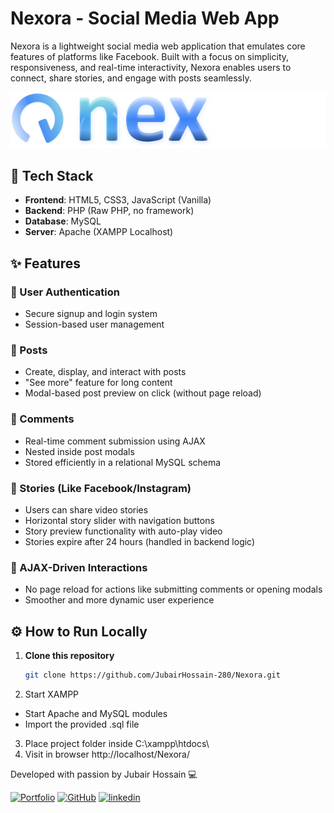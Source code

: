 # Nexora - Social Media Web App

Nexora is a lightweight social media web application that emulates core features of platforms like Facebook. Built with a focus on simplicity, responsiveness, and real-time interactivity, Nexora enables users to connect, share stories, and engage with posts seamlessly.

![Logo](assets/img/brand.png)

## 🔧 Tech Stack

- **Frontend**: HTML5, CSS3, JavaScript (Vanilla)
- **Backend**: PHP (Raw PHP, no framework)
- **Database**: MySQL
- **Server**: Apache (XAMPP Localhost)

## ✨ Features

### 🧾 User Authentication
- Secure signup and login system
- Session-based user management

### 📝 Posts
- Create, display, and interact with posts
- "See more" feature for long content
- Modal-based post preview on click (without page reload)

### 💬 Comments
- Real-time comment submission using AJAX
- Nested inside post modals
- Stored efficiently in a relational MySQL schema

### 📸 Stories (Like Facebook/Instagram)
- Users can share video stories
- Horizontal story slider with navigation buttons
- Story preview functionality with auto-play video
- Stories expire after 24 hours (handled in backend logic)

### 🧠 AJAX-Driven Interactions
- No page reload for actions like submitting comments or opening modals
- Smoother and more dynamic user experience

## ⚙️ How to Run Locally

1. **Clone this repository**
   ```bash
   git clone https://github.com/JubairHossain-280/Nexora.git
2. Start XAMPP
- Start Apache and MySQL modules
- Import the provided .sql file 
3. Place project folder inside
C:\xampp\htdocs\
4. Visit in browser
http://localhost/Nexora/

Developed with passion by Jubair Hossain 💻

[![Portfolio](https://img.shields.io/badge/portfolio-seagreen?style=for-the-badge&logo=portfolio&logoColor=white)](https://jubair-app.vercel.app/)
[![GitHub](https://img.shields.io/badge/github-000?style=for-the-badge&logo=github&logoColor=white)](https://github.com/JubairHossain-280/)
[![linkedin](https://img.shields.io/badge/linkedin-0A66C2?style=for-the-badge&logo=linkedin&logoColor=white)](https://www.linkedin.com/in/jubair-hossain-805550341/)





